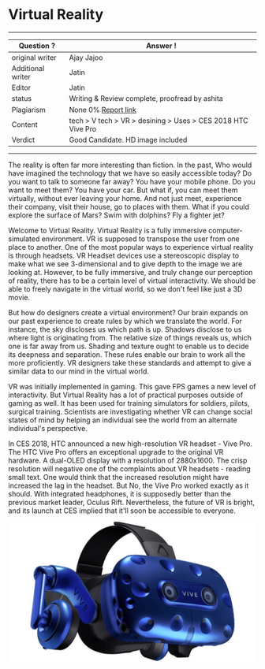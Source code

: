 # Virtual Reality

---
Question ? | Answer ! |
--- | --- |
original writer | Ajay Jajoo
Additional writer | Jatin
Editor | Jatin
status | Writing & Review complete, proofread by ashita
Plagiarism | None 0% [Report link](./plag_reports/plag_VR.pdf)
Content | tech > V tech > VR > desining > Uses > CES 2018 HTC Vive Pro
Verdict | Good Candidate. HD image included
---

The reality is often far more interesting than fiction. In the past, Who would have imagined the technology that we have so easily accessible today? 
Do you want to talk to someone far away? You have your mobile phone. Do you want to meet them? You have your car.
But what if, you can meet them virtually, without ever leaving your home. And not just meet, experience their company, visit their house, go to places with them. What if you could explore the surface of Mars? Swim with dolphins? Fly a fighter jet?

Welcome to Virtual Reality.
Virtual Reality is a fully immersive computer-simulated environment. VR is supposed to transpose the user from one place to another. 
One of the most popular ways to experience virtual reality is through headsets. VR Headset devices use a stereoscopic display to make what we see 3-dimensional and to give depth to the image we are looking at. However, to be fully immersive, and truly change our perception of reality, there has to be a certain level of virtual interactivity. We should be able to freely navigate in the virtual world, so we don't feel like just a 3D movie.

But how do designers create a virtual environment?
Our brain expands on our past experience to create rules by which we translate the world. For instance, the sky discloses us which path is up. 
Shadows disclose to us where light is originating from. 
The relative size of things reveals us, which one is far away from us. Shading and texture ought to enable us to decide its deepness and
separation. These rules enable our brain to work all the more proficiently.
VR designers take these standards and attempt to give a similar data to our mind in the virtual world.

VR was initially implemented in gaming. This gave FPS games a new level of interactivity. But Virtual Reality has a lot of practical purposes outside of gaming as well. It has been used for training simulators for soldiers, pilots, surgical training. Scientists are investigating whether VR can change social states of mind by helping an individual see the world from an alternate individual's perspective.

In CES 2018, HTC announced a new high-resolution VR headset - Vive Pro. 
The HTC Vive Pro offers an exceptional upgrade to the original VR hardware.
A dual-OLED display with a resolution of 2880x1600. The crisp resolution will negative one of the complaints about VR headsets - reading small text. 
One would think that the increased resolution might have increased the lag in the headset. But No, the Vive Pro worked exactly as it should. With integrated headphones, it is supposedly better than the previous market leader, Oculus Rift. Nevertheless, the future of VR is bright, and its launch at CES implied that it'll soon be accessible to everyone. 

![Vive Pro](./img/VR-1.jpg)